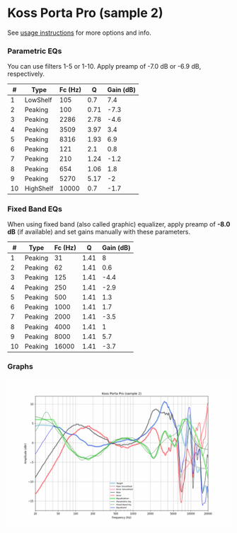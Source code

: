 # Koss Porta Pro (sample 2)
See [usage instructions](https://github.com/jaakkopasanen/AutoEq#usage) for more options and info.

### Parametric EQs
You can use filters 1-5 or 1-10. Apply preamp of -7.0 dB or -6.9 dB, respectively.

|   # | Type      |   Fc (Hz) |    Q |   Gain (dB) |
|-----|-----------|-----------|------|-------------|
|   1 | LowShelf  |       105 | 0.7  |         7.4 |
|   2 | Peaking   |       100 | 0.71 |        -7.3 |
|   3 | Peaking   |      2286 | 2.78 |        -4.6 |
|   4 | Peaking   |      3509 | 3.97 |         3.4 |
|   5 | Peaking   |      8316 | 1.93 |         6.9 |
|   6 | Peaking   |       121 | 2.1  |         0.8 |
|   7 | Peaking   |       210 | 1.24 |        -1.2 |
|   8 | Peaking   |       654 | 1.06 |         1.8 |
|   9 | Peaking   |      5270 | 5.17 |        -2   |
|  10 | HighShelf |     10000 | 0.7  |        -1.7 |

### Fixed Band EQs
When using fixed band (also called graphic) equalizer, apply preamp of **-8.0 dB** (if available) and set gains manually with these parameters.

|   # | Type    |   Fc (Hz) |    Q |   Gain (dB) |
|-----|---------|-----------|------|-------------|
|   1 | Peaking |        31 | 1.41 |         8   |
|   2 | Peaking |        62 | 1.41 |         0.6 |
|   3 | Peaking |       125 | 1.41 |        -4.4 |
|   4 | Peaking |       250 | 1.41 |        -2.9 |
|   5 | Peaking |       500 | 1.41 |         1.3 |
|   6 | Peaking |      1000 | 1.41 |         1.7 |
|   7 | Peaking |      2000 | 1.41 |        -3.5 |
|   8 | Peaking |      4000 | 1.41 |         1   |
|   9 | Peaking |      8000 | 1.41 |         5.7 |
|  10 | Peaking |     16000 | 1.41 |        -3.7 |

### Graphs
![](./Koss%20Porta%20Pro%20(sample%202).png)
